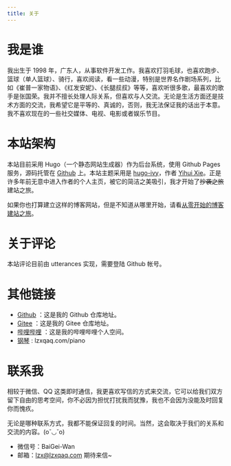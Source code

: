 ```yaml
---
title: 关于
---
```


# 我是谁

我出生于 1998 年，广东人，从事软件开发工作。我喜欢打羽毛球，也喜欢跑步、篮球（单人篮球）、骑行，喜欢阅读，看一些动漫，特别是世界名作剧场系列，比如《崔普一家物语》、《红发安妮》、《长腿叔叔》等等，喜欢听很多歌，最喜欢的歌手是张国荣。我并不擅长处理人际关系，但喜欢与人交流。无论是生活方面还是技术方面的交流，我希望它是平等的、真诚的，否则，我无法保证我的话出于本意。我不喜欢现在的一些社交媒体、电视、电影或者娱乐节目。

# 本站架构

本站目前采用 Hugo（一个静态网站生成器）作为后台系统，使用 Github Pages 服务，源码托管在 [Github](https://github.com/lzxqaq/source_lzxqaq.git) 上。本站主题采用是 [hugo-ivy](https://github.com/yihui/hugo-ivy)，作者 [Yihui Xie](https://yihui.org/)。正是许多年前无意中进入作者的个人主页，被它的简洁之美吸引，我才开始了~~抄袭之旅~~建站之旅。  

如果你也打算建立这样的博客网站，但是不知道从哪里开始，请看[从零开始的博客建站之旅](https://lzxqaq.com/series/%E4%BB%8E%E9%9B%B6%E5%BC%80%E5%A7%8B%E7%9A%84%E5%8D%9A%E5%AE%A2%E5%BB%BA%E7%AB%99%E4%B9%8B%E6%97%85/)。

# 关于评论

本站评论目前由 utterances 实现，需要登陆 Github 帐号。

# 其他链接

* [Github](https://github.com/lzxqaq) ：这是我的 Github 仓库地址。
* [Gitee](https://gitee.com/lzxqaq) ：这是我的 Gitee 仓库地址。
* [哔哩哔哩](https://space.bilibili.com/404289432) ：这是我的哔哩哔哩个人空间。
* [钢琴](https://lzxqaq.com/piano) : lzxqaq.com/piano



# 联系我

相较于微信、QQ 这类即时通信，我更喜欢写信的方式来交流，它可以给我们双方留下自由的思考空间，你不必因为担忧打扰我而犹豫，我也不会因为没能及时回复你而愧疚。

无论是哪种联系方式，我都不能保证回复的时间。当然，这会取决于我们的关系和交流的内容。(o˘◡˘o)

* 微信号：BaiGei-Wan
* 邮箱：[lzx@lzxqaq.com](mailto:lzx@lzxqaq.com)  期待来信~  
